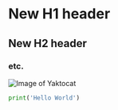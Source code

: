 # New H1 header 
## New H2 header 
### etc. 

![Image of Yaktocat](https://octodex.github.com/images/yaktocat.png)

``` python
print('Hello World')
```
